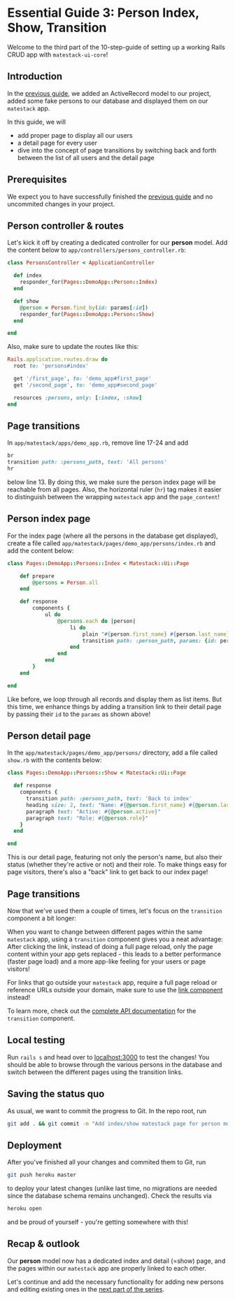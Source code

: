# Essential Guide 3: Person Index, Show, Transition

Welcome to the third part of the 10-step-guide of setting up a working Rails CRUD app with `matestack-ui-core`!

## Introduction
In the [previous guide](guides/essential/02_active_record.md), we added an ActiveRecord model to our project, added some fake persons to our database and displayed them on our `matestack` app.

In this guide, we will
- add proper page to display all our users
- a detail page for every user
- dive into the concept of page transitions by switching back and forth between the list of all users and the detail page

## Prerequisites
We expect you to have successfully finished the [previous guide](guides/essential/02_active_record.md) and no uncommited changes in your project.

## Person controller & routes

Let's kick it off by creating a dedicated controller for our **person** model. Add the content below to `app/controllers/persons_controller.rb`:

```ruby
class PersonsController < ApplicationController

  def index
    responder_for(Pages::DemoApp::Person::Index)
  end

  def show
    @person = Person.find_by(id: params[:id])
    responder_for(Pages::DemoApp::Person::Show)
  end

end
```

Also, make sure to update the routes like this:

```ruby
Rails.application.routes.draw do
  root to: 'persons#index'

  get '/first_page', to: 'demo_app#first_page'
  get '/second_page', to: 'demo_app#second_page'

  resources :persons, only: [:index, :show]
end
```

## Page transitions
In `app/matestack/apps/demo_app.rb`, remove line 17-24 and add

```ruby
br
transition path: :persons_path, text: 'All persons'
hr
```

below line 13. By doing this, we make sure the person index page will be reachable from all pages. Also, the horizontal ruler (`hr`) tag makes it easier to distinguish between the wrapping `matestack` app and the `page_content`!

## Person index page
For the index page (where all the persons in the database get displayed), create a file called `app/matestack/pages/demo_app/persons/index.rb` and add the content below:

```ruby
class Pages::DemoApp::Persons::Index < Matestack::Ui::Page

	def prepare
		@persons = Person.all
	end

	def response
		components {
			ul do
				@persons.each do |person|
					li do
						plain "#{person.first_name} #{person.last_name} "
						transition path: :person_path, params: {id: person.id}, text: '(Details)'
					end
				end
			end
		}
	end

end
```

Like before, we loop through all records and display them as list items. But this time, we enhance things by adding a transition link to their detail page by passing their `id` to the `params` as shown above!

## Person detail page
In the `app/matestack/pages/demo_app/persons/` directory, add a file called `show.rb` with the contents below:

```ruby
class Pages::DemoApp::Persons::Show < Matestack::Ui::Page

  def response
    components {
      transition path: :persons_path, text: 'Back to index'
      heading size: 2, text: "Name: #{@person.first_name} #{@person.last_name}"
      paragraph text: "Active: #{@person.active}"
      paragraph text: "Role: #{@person.role}"
    }
  end

end
```

This is our detail page, featuring not only the person's name, but also their status (whether they're active or not) and their role. To make things easy for page visitors, there's also a "back" link to get back to our index page!

## Page transitions
Now that we've used them a couple of times, let's focus on the `transition` component a bit longer:

When you want to change between different pages within the same `matestack` app, using a `transition` component gives you a neat advantage: After clicking the link, instead of doing a full page reload, only the page content within your app gets replaced - this leads to a better performance (faster page load) and a more app-like feeling for your users or page visitors!

For links that go outside your `matestack` app, require a full page reload or reference URLs outside your domain, make sure to use the [link component](/docs/components/link.md) instead!

To learn more, check out the [complete API documentation](docs/components/transition.md) for the `transition` component.

## Local testing
Run `rails s` and head over to [localhost:3000](http://localhost:3000/) to test the changes! You should be able to browse through the various persons in the database and switch between the different pages using the transition links.

## Saving the status quo
As usual, we want to commit the progress to Git. In the repo root, run

```sh
git add . && git commit -m "Add index/show matestack page for person model (incl. controller, routes), update demo matestack app"
```

## Deployment

After you've finished all your changes and commited them to Git, run

```sh
git push heroku master
```

to deploy your latest changes (unlike last time, no migrations are needed since the database schema remains unchanged). Check the results via

```sh
heroku open
```

and be proud of yourself - you're getting somewhere with this!

## Recap & outlook
Our **person** model now has a dedicated index and detail (=show) page, and the pages within our `matestack` app are properly linked to each other.

Let's continue and add the necessary functionality for adding new persons and editing existing ones in the [next part of the series](/guides/essential/04_form_create_update_delete.md).
